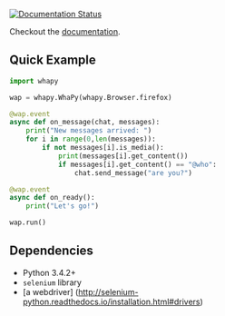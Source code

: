 [![Documentation Status](https://readthedocs.org/projects/whapy/badge/?version=latest)](http://whapy.readthedocs.io/en/latest/?badge=latest)

Checkout the [documentation][doc].

[doc]: http://whapy.readthedocs.io/
    
## Quick Example
```py
import whapy

wap = whapy.WhaPy(whapy.Browser.firefox)

@wap.event
async def on_message(chat, messages):
    print("New messages arrived: ")
    for i in range(0,len(messages)):
        if not messages[i].is_media():
            print(messages[i].get_content())
            if messages[i].get_content() == "@who":
                chat.send_message("are you?")

@wap.event
async def on_ready():
    print("Let's go!")

wap.run()
```

## Dependencies

- Python 3.4.2+
- `selenium` library
- [a webdriver] (http://selenium-python.readthedocs.io/installation.html#drivers)
